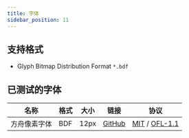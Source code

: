 ```yaml
---
title: 字体
sidebar_position: 11
---
```


## 支持格式
- Glyph Bitmap Distribution Format `*.bdf`

## 已测试的字体

| 名称     | 格式  | 大小   | 链接                                                  | 协议                                                                                                                                                      |
|--------|-----|------|-----------------------------------------------------|---------------------------------------------------------------------------------------------------------------------------------------------------------|
| 方舟像素字体 | BDF | 12px | [GitHub](https://github.com/TakWolf/ark-pixel-font) | [MIT](https://github.com/TakWolf/ark-pixel-font/blob/master/LICENSE-MIT) / [OFL-1.1](https://github.com/TakWolf/ark-pixel-font/blob/master/LICENSE-OFL) |
